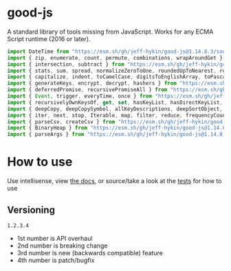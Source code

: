 # good-js

A standard library of tools missing from JavaScript. Works for any ECMA Script runtime (2016 or later).

```js
import DateTime from "https://esm.sh/gh/jeff-hykin/good-js@1.14.8.3/source/date.js"
import { zip, enumerate, count, permute, combinations, wrapAroundGet } from "https://esm.sh/gh/jeff-hykin/good-js@1.14.8.3/source/array.js"
import { intersection, subtract } from "https://esm.sh/gh/jeff-hykin/good-js@1.14.8.3/source/set.js"
import { stats, sum, spread, normalizeZeroToOne, roundedUpToNearest, roundedDownToNearest } from "https://esm.sh/gh/jeff-hykin/good-js@1.14.8.3/source/math.js"
import { capitalize, indent, toCamelCase, digitsToEnglishArray, toPascalCase, toKebabCase, toSnakeCase, toScreamingKebabCase, toScreamingSnakeCase, toRepresentation, toString, regex, findAll, iterativelyFindAll, escapeRegexMatch, escapeRegexReplace, extractFirst, isValidIdentifier, removeCommonPrefix, didYouMean } from "https://esm.sh/gh/jeff-hykin/good-js@1.14.8.3/source/string.js"
import { generateKeys, encrypt, decrypt, hashers } from "https://esm.sh/gh/jeff-hykin/good-js@1.14.8.3/source/encryption.js"
import { deferredPromise, recursivePromiseAll } from "https://esm.sh/gh/jeff-hykin/good-js@1.14.8.3/source/async.js"
import { Event, trigger, everyTime, once } from "https://esm.sh/gh/jeff-hykin/good-js@1.14.8.3/source/events.js"
import { recursivelyOwnKeysOf, get, set, hasKeyList, hasDirectKeyList, remove, merge, compareProperty, recursivelyIterateOwnKeysOf } from "https://esm.sh/gh/jeff-hykin/good-js@1.14.8.3/source/object.js"
import { deepCopy, deepCopySymbol, allKeyDescriptions, deepSortObject, shallowSortObject, isGeneratorObject,isAsyncIterable, isSyncIterable, isIterableTechnically, isSyncIterableObjectOrContainer, allKeys } from "https://esm.sh/gh/jeff-hykin/good-js@1.14.8.3/source/value.js"
import { iter, next, stop, Iterable, map, filter, reduce, frequencyCount, zip, count, enumerate, permute, combinations, slices, asyncIteratorToList, concurrentlyTransform, forkBy } from "https://esm.sh/gh/jeff-hykin/good-js@1.14.8.3/source/iterable.js"
import { parseCsv, createCsv } from "https://esm.sh/gh/jeff-hykin/good-js@1.14.8.3/source/csv.js"
import { BinaryHeap } from "https://esm.sh/gh/jeff-hykin/good-js@1.14.8.3/source/binary_heap.js"
import { parseArgs } from "https://esm.sh/gh/jeff-hykin/good-js@1.14.8.3/source/flattened/parse_args.js"
```


# How to use

Use intellisense, view [the docs](https://esm.sh/gh/jeff-hykin/good-js?doc), or source/take a look at the [tests](https://github.com/jeff-hykin/good-js/tree/master/tests) for how to use

## Versioning

`1.2.3.4`
- 1st number is API overhaul
- 2nd number is breaking change
- 3rd number is new (backwards compatible) feature 
- 4th number is patch/bugfix